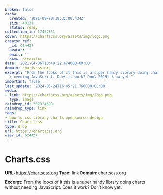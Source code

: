 ```yaml
---
broken: false
cache:
  created: '2021-09-20T19:32:00.434Z'
  size: 40131
  status: ready
collection_id: 17452361
cover: https://chartscss.org/assets/img/logo.png
creator_ref:
  _id: 624427
  avatar: ''
  email: ''
  name: pitosalas
date: '2021-04-06T13:40:22.674000+00:00'
domain: chartscss.org
excerpt: "From the looks of it this is a super handy library doing charts without\
  \ needing JavaScript. Does it work? Don\u2019t know yet."
important: false
last_update: '2024-06-24T16:45:21.766000+00:00'
media:
- link: https://chartscss.org/assets/img/logo.png
  type: image
raindrop_id: 257324500
raindrop_type: link
tags:
- how-to css library charts opensource design
title: Charts.css
type: drop
url: https://chartscss.org
user_id: 624427
---
```


# Charts.css

**URL:** https://chartscss.org
**Type:** link
**Domain:** chartscss.org

**Excerpt:** From the looks of it this is a super handy library doing charts without needing JavaScript. Does it work? Don’t know yet.
